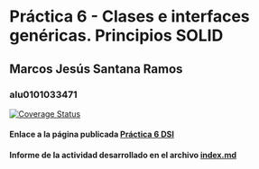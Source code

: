 
# Práctica 6 - Clases e interfaces genéricas. Principios SOLID
## Marcos Jesús Santana Ramos
### alu0101033471
[![Coverage Status](https://coveralls.io/repos/github/ULL-ESIT-INF-DSI-2122/ull-esit-inf-dsi-21-22-prct06-generics-solid-alu0101033471/badge.svg?branch=main)](https://coveralls.io/github/ULL-ESIT-INF-DSI-2122/ull-esit-inf-dsi-21-22-prct06-generics-solid-alu0101033471?branch=main)
#### Enlace a la página publicada [Práctica 6 DSI](https://ull-esit-inf-dsi-2122.github.io/ull-esit-inf-dsi-21-22-prct06-generics-solid-alu0101033471/)
#### Informe de la actividad desarrollado en el archivo [index.md](https://github.com/ULL-ESIT-INF-DSI-2122/ull-esit-inf-dsi-21-22-prct06-generics-solid-alu0101033471/blob/main/index.md)
